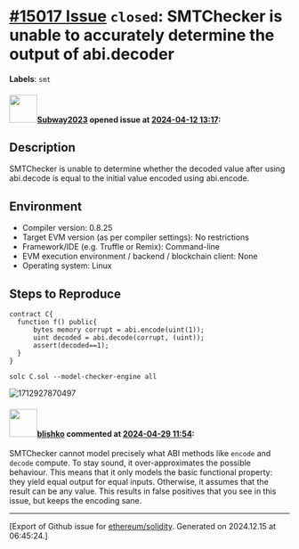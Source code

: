 # [\#15017 Issue](https://github.com/ethereum/solidity/issues/15017) `closed`: SMTChecker is unable to accurately determine the output of abi.decoder
**Labels**: `smt`


#### <img src="https://avatars.githubusercontent.com/u/147013944?v=4" width="50">[Subway2023](https://github.com/Subway2023) opened issue at [2024-04-12 13:17](https://github.com/ethereum/solidity/issues/15017):

## Description
SMTChecker is unable to determine whether the decoded value after using abi.decode is equal to the initial value encoded using abi.encode.

## Environment

- Compiler version: 0.8.25
- Target EVM version (as per compiler settings): No restrictions
- Framework/IDE (e.g. Truffle or Remix): Command-line
- EVM execution environment / backend / blockchain client: None
- Operating system: Linux

## Steps to Reproduce

```solidity
contract C{    
  function f() public{
      bytes memory corrupt = abi.encode(uint(1));
      uint decoded = abi.decode(corrupt, (uint));
      assert(decoded==1);
  }
}
```
```
solc C.sol --model-checker-engine all
```
![1712927870497](https://github.com/ethereum/solidity/assets/147013944/471a9d61-b07c-46f8-8fca-d5a2135e36c6)


#### <img src="https://avatars.githubusercontent.com/u/16404346?v=4" width="50">[blishko](https://github.com/blishko) commented at [2024-04-29 11:54](https://github.com/ethereum/solidity/issues/15017#issuecomment-2082528471):

SMTChecker cannot model precisely what ABI methods like `encode` and `decode` compute.
To stay sound, it over-approximates the possible behaviour.
This means that it only models the basic functional property: they yield equal output for equal inputs.
Otherwise, it assumes that the result can be any value.
This results in false positives that you see in this issue, but keeps the encoding sane.


-------------------------------------------------------------------------------



[Export of Github issue for [ethereum/solidity](https://github.com/ethereum/solidity). Generated on 2024.12.15 at 06:45:24.]
